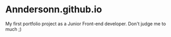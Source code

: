 # Anndersonn.github.io
My first portfolio project as a Junior Front-end developer. Don't judge me to much ;) 
